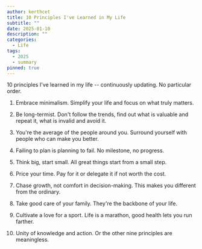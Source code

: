```yaml
---
author: kerthcet
title: 10 Principles I've Learned in My Life
subtitle: ""
date: 2025-01-10
description: ""
categories:
  - Life
tags:
  - 2025
  - summary
pinned: true
---
```


10 principles I've learned in my life -- continuously updating. No particular order.

1. Embrace minimalism. Simplify your life and focus on what truly matters.

2. Be long-termist. Don't follow the trends, find out what is valuable and repeat it, what is invalid and avoid it.

3. You're the average of the people around you. Surround yourself with people who can make you better.

4. Failing to plan is planning to fail. No milestone, no progress.

5. Think big, start small. All great things start from a small step.

6. Price your time. Pay for it or delegate it if not worth the cost.

7. Chase growth, not comfort in decision-making. This makes you different from the ordinary.

8. Take good care of your family. They're the backbone of your life.

9. Cultivate a love for a sport. Life is a marathon, good health lets you run farther.

10. Unity of knowledge and action. Or the other nine principles are meaningless.
